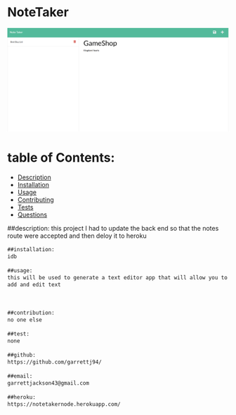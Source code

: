 # NoteTaker

 <img src="./public/assets/image/NoteTaker.png" alt="NoteTaker" title="NoteTaker">

# table of Contents:
  - [Description](#description)
  - [Installation](#installation)
  - [Usage](#usage)
  - [Contributing](#contributing)
  - [Tests](#tests)
  - [Questions](#questions)
  
  ##description:
    this project I had to update the back end so that the notes route were accepted and then deloy it to heroku

    ##installation:
    idb 

    ##usage:
    this will be used to generate a text editor app that will allow you to add and edit text

   

    ##contribution:
    no one else

    ##test:
    none

    ##github:  
    https://github.com/garrettj94/
  
    ##email:
    garrettjackson43@gmail.com

    ##heroku: 
    https://notetakernode.herokuapp.com/

